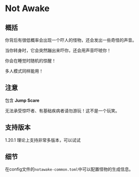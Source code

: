 # Not Awake

## 概括

你背后有很低概率会出现一个吓人的怪物，还会发出一些奇怪的声音。

当你转身时，它会突然蹦出来吓你，还会用声音吓唬你！

你会在睡觉时随机的惊醒！

多人模式同样能用！

## 注意

包含 **Jump Scare**

无法承受惊吓者、有基础疾病者请勿游玩！这不是一个玩笑。

## 支持版本

1.20.1 理论上支持非常多版本，可以试试

## 细节

在config文件的`notawake-common.toml`中可以配置怪物的生成信息。

